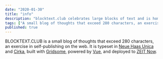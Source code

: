 ```yaml
---
date: "2020-01-30"
title: "info"
description: "blocktext.club celebrates large blocks of text and is home to shortform blog posts and longform pseudo-essays."
tags: ["A small blog of thoughts that exceed 280 characters, an exercise in self-publishing on the web."]
published: true
---
```


BLOCKTEXT.CLUB is a small blog of thoughts that exceed 280 characters, an exercise in self-publishing on the web.
It is typeset in [Neue Haas Unica](https://fonts.adobe.com/fonts/neue-haas-unica) and [Cirka](https://pangrampangram.com/products/cirka?variant=14517391097898), built with [Gridsome](https://gridsome.org/), powered by [Vue](https://vuejs.org/), and deployed to [ZEIT Now](https://zeit.co/).

